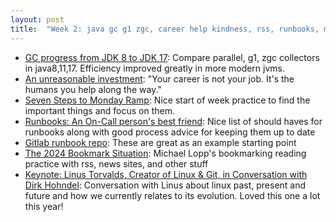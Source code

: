 ```yaml
---
layout: post
title:  "Week 2: java gc g1 zgc, career help kindness, rss, runbooks, michael lopp rands repose"
---
```


* [GC progress from JDK 8 to JDK 17](https://kstefanj.github.io/2021/11/24/gc-progress-8-17.html): Compare parallel, g1, zgc collectors in java8,11,17. Efficiency improved greatly in more modern jvms.
* [An unreasonable investment](https://randsinrepose.com/archives/an-unreasonable-investment/): "Your career is not your job. It's the humans you help along the way."
* [Seven Steps to Monday Ramp](https://randsinrepose.com/archives/seven-steps-to-monday-ramp/): Nice start of week practice to find the important things and focus on them.
* [Runbooks: An On-Call person's best friend](https://medium.com/@magstherdev/runbooks-3a37434141ac): Nice list of should haves for runbooks along with good process advice for keeping them up to date
* [Gitlab runbook repo](https://gitlab.com/gitlab-com/runbooks#checklists): These are great as an example starting point
* [The 2024 Bookmark Situation](https://randsinrepose.com/archives/the-2024-bookmark-situation/): Michael Lopp's bookmarking reading practice with rss, news sites, and other stuff 
* [Keynote: Linus Torvalds, Creator of Linux & Git, in Conversation with Dirk Hohndel](https://www.youtube.com/watch?v=OvuEYtkOH88): Conversation with Linus about linux past, present and future and how we currently relates to its evolution. Loved this one a lot this year!